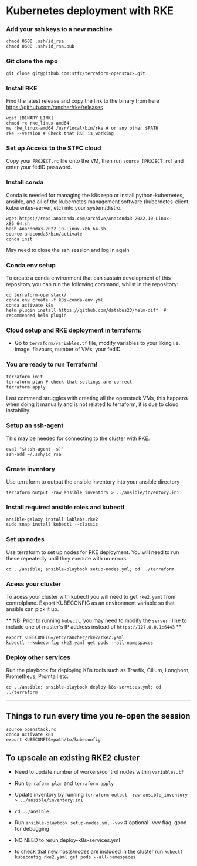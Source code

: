 # Kubernetes deployment with RKE

### Add your ssh keys to a new machine

```shell
chmod 0600 .ssh/id_rsa
chmod 0600 .ssh/id_rsa.pub
```


### Git clone the repo 

```shell
git clone git@github.com:stfc/terraform-openstack.git
```

### Install RKE

Find the latest release and copy the link to the binary from here https://github.com/rancher/rke/releases

```shell
wget [BINARY_LINK]
chmod +x rke_linux-amd64
mv rke_linux-amd64 /usr/local/bin/rke # or any other $PATH 
rke --version # Check that RKE is working
```

### Set up Access to the STFC cloud
 
Copy your `PROJECT.rc` file onto the VM, then run `source [PROJECT.rc]` and enter your fedID password.


### Install conda 

Conda is needed for managing the k8s repo or install python-kubernetes, ansible, and all of the kubernetes management software (kubernetes-client, kuberentes-server, etc) into your system/distro.

```shell
wget https://repo.anaconda.com/archive/Anaconda3-2022.10-Linux-x86_64.sh
bash Anaconda3-2022.10-Linux-x86_64.sh 
source anaconda3/bin/activate
conda init
```

May need to close the ssh session and log in again


### Conda env setup

To create a conda environment that can sustain development of this repository you can run the following command, whilst in the repository:

```shell
cd terraform-openstack/
conda env create -f k8s-conda-env.yml
conda activate k8s
helm plugin install https://github.com/databus23/helm-diff  # recommended helm plugin
```


### Cloud setup and RKE deployment in terraform:

- Go to `terraform/variables.tf` file, modify variables to your liking i.e. image, flavours, number of VMs, your fedID.


### You are ready to run Terraform!

```shell
terraform init
terraform plan # check that settings are correct 
terraform apply
``` 
Last command struggles with creating all the openstack VMs, this happens when doing it manually and is not related to terraform, it is due to cloud instability.


### Setup an ssh-agent
This may be needed for connecting to the cluster with RKE.

```shell
eval "$(ssh-agent -s)"
ssh-add ~/.ssh/id_rsa 
```

### Create inventory
Use terraform to output the ansible inventory into your ansible directory

```shell
terraform output -raw ansible_inventory > ../ansible/inventory.ini
```

### Install required ansible roles and kubectl

```shell
ansible-galaxy install lablabs.rke2
sudo snap install kubectl --classic
```
### Set up nodes
Use terraform to set up nodes for RKE deployment. You will need to run these repeatedly until they execute with no errors. 

```shell
cd ../ansible; ansible-playbook setup-nodes.yml; cd ../terraform
```

### Acess your cluster
To acess your cluster with kubectl you will need to get `rke2.yaml` from controlplane. Export KUBECONFIG as an environment variable so that ansible can pick it up.

** NB! Prior to running `kubectl`, you may need to modify the `server:` line to include one of master's IP address instead of `https://127.0.0.1:6443` **

```shell
export KUBECONFIG=/etc/rancher/rke2/rke2.yaml
kubectl --kubeconfig rke2.yaml get pods --all-namespaces
```


### Deploy other services
Run the playbook for deploying K8s tools such as Traefik, Cilium, Longhorn, Prometheus, Promtail etc.

```shell
cd ../ansible; ansible-playbook deploy-k8s-services.yml; cd ../terraform
```

--------------------------------------------------

## Things to run every time you re-open the session

```shell
source openstack.rc
conda activate k8s
export KUBECONFIG=path/to/kubeconfig
```

## To upscale an existing RKE2 cluster 

- Need to update number of workers/control nodes within `variables.tf`

- Run `terraform plan` and `terraform apply`

- Update inventory by running `terraform output -raw ansible_inventory > ../ansible/inventory.ini`

- `cd ../ansible`

- Run `ansible-playbook setup-nodes.yml -vvv` # optional -vvv flag, good for debugging

- NO NEED to rerun deploy-k8s-services.yml

- to check that new hosts/nodes are included in the cluster run `kubectl --kubeconfig rke2.yaml get pods --all-namespaces`